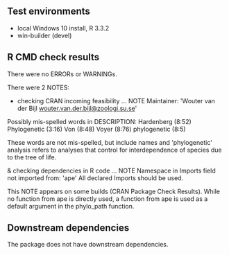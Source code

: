 ## Test environments
* local Windows 10 install, R 3.3.2
* win-builder (devel)

## R CMD check results
There were no ERRORs or WARNINGs.

There were 2 NOTES:

  * checking CRAN incoming feasibility ... NOTE
Maintainer: 'Wouter van der Bijl <wouter.van.der.bijl@zoologi.su.se>'

Possibly mis-spelled words in DESCRIPTION:
  Hardenberg (8:52)
  Phylogenetic (3:16)
  Von (8:48)
  Voyer (8:76)
  phylogenetic (8:5)

These words are not mis-spelled, but include names and 'phylogenetic' analysis
refers to analyses that control for interdependence of species due to the tree
of life.

  & checking dependencies in R code ... NOTE
Namespace in Imports field not imported from: 'ape'
  All declared Imports should be used.

This NOTE appears on some builds (CRAN Package Check Results). While no function
from ape is directly used, a function from ape is used as a default argument
in the phylo_path function.

## Downstream dependencies
The package does not have downstream dependencies.
